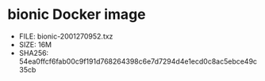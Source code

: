 # bionic Docker image

* FILE: bionic-2001270952.txz
* SIZE: 16M
* SHA256: 54ea0ffcf6fab00c9f191d768264398c6e7d7294d4e1ecd0c8ac5ebce49c35cb
